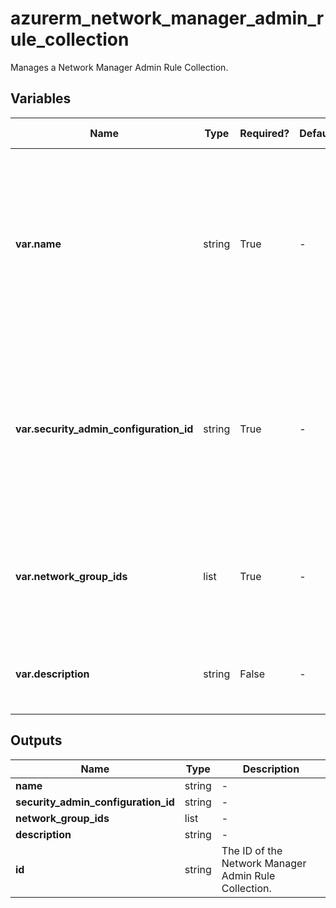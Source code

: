 # azurerm_network_manager_admin_rule_collection

Manages a Network Manager Admin Rule Collection.

## Variables

| Name | Type | Required? | Default  | possible values | Description |
| ---- | ---- | --------- | -------- | ----------- | ----------- |
| **var.name** | string | True | -  |  -  | Specifies the name which should be used for this Network Manager Admin Rule Collection. Changing this forces a new Network Manager Admin Rule Collection to be created. | 
| **var.security_admin_configuration_id** | string | True | -  |  -  | Specifies the ID of the Network Manager Security Admin Configuration. Changing this forces a new Network Manager Admin Rule Collection to be created. | 
| **var.network_group_ids** | list | True | -  |  -  | A list of Network Group ID which this Network Manager Admin Rule Collection applies to. | 
| **var.description** | string | False | -  |  -  | A description of the Network Manager Admin Rule Collection. | 



## Outputs

| Name | Type | Description |
| ---- | ---- | --------- | 
| **name** | string  | - | 
| **security_admin_configuration_id** | string  | - | 
| **network_group_ids** | list  | - | 
| **description** | string  | - | 
| **id** | string  | The ID of the Network Manager Admin Rule Collection. | 